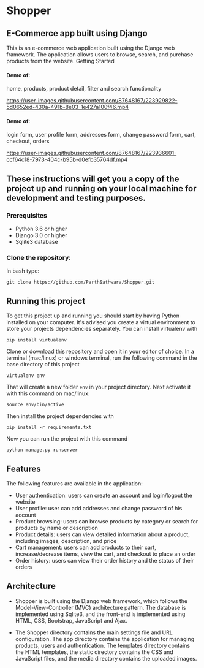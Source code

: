 # Shopper
## E-Commerce app built using Django
This is an e-commerce web application built using the Django web framework. The application allows users to browse, search, and purchase products from the website.
Getting Started

#### Demo of: 
home, products, product detail, filter and search functionality

https://user-images.githubusercontent.com/87648167/223929822-5d0652ed-430a-491b-8e03-1e427a100f46.mp4


#### Demo of:
login form, user profile form, addresses form, change password form, cart, checkout, orders 

https://user-images.githubusercontent.com/87648167/223936601-ccf64c18-7973-404c-b95b-d0efb35764df.mp4




## These instructions will get you a copy of the project up and running on your local machine for development and testing purposes.

### Prerequisites

   - Python 3.6 or higher
   - Django 3.0 or higher
   - Sqlite3 database

### Clone the repository:

In bash type:

    git clone https://github.com/ParthSathwara/Shopper.git


## Running this project

To get this project up and running you should start by having Python installed on your computer. It's advised you create a virtual environment to store your projects dependencies separately. You can install virtualenv with

```
pip install virtualenv
```

Clone or download this repository and open it in your editor of choice. In a terminal (mac/linux) or windows terminal, run the following command in the base directory of this project

```
virtualenv env
```

That will create a new folder `env` in your project directory. Next activate it with this command on mac/linux:

```
source env/bin/active
```

Then install the project dependencies with

```
pip install -r requirements.txt
```

Now you can run the project with this command

```
python manage.py runserver
```

## Features

The following features are available in the application:

 - User authentication: users can create an account and login/logout the website
 - User profile: user can add addresses and change password of his account
 - Product browsing: users can browse products by category or search for products by name or description
 - Product details: users can view detailed information about a product, including images, description, and price
 - Cart management: users can add products to their cart, increase/decrease items, view the cart, and checkout to place an order
 - Order history: users can view their order history and the status of their orders

## Architecture

- Shopper is built using the Django web framework, which follows the Model-View-Controller (MVC) architecture pattern. The database is implemented using Sqlite3, and the        front-end is implemented using HTML, CSS, Bootstrap, JavaScript and Ajax.

- The Shopper directory contains the main settings file and URL configuration. The app directory contains the application for managing products, users and authentication. The templates directory contains the HTML templates, the static directory contains the CSS and JavaScript files, and the media directory contains the uploaded images.
